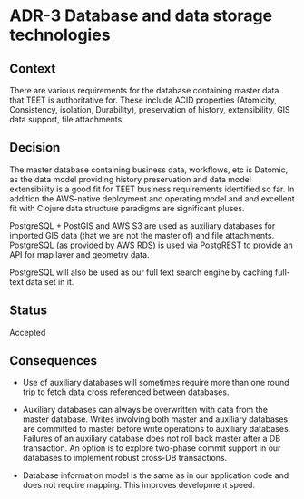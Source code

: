 # ADR-3 Database and data storage technologies

## Context

There are various requirements for the database containing master data
that TEET is authoritative for.  These include ACID properties
(Atomicity, Consistency, isolation, Durability), preservation of
history, extensibility, GIS data support, file attachments.

## Decision

The master database containing business data, workflows, etc is
Datomic, as the data model providing history preservation and data
model extensibility is a good fit for TEET business requirements
identified so far. In addition the AWS-native deployment and operating
model and and excellent fit with Clojure data structure paradigms are
significant pluses.

PostgreSQL + PostGIS and AWS S3 are used as auxiliary databases for
imported GIS data (that we are not the master of) and file
attachments.  PostgreSQL (as provided by AWS RDS) is used via
PostgREST to provide an API for map layer and geometry data.

PostgreSQL will also be used as our full text search engine by caching
full-text data set in it.

## Status

Accepted

## Consequences

 - Use of auxiliary databases will sometimes require more than one
   round trip to fetch data cross referenced between databases.

 - Auxiliary databases can always be overwritten with data from the
   master database. Writes involving both master and auxiliary
   databases are committed to master before write operations to
   auxiliary databases. Failures of an auxiliary database does not
   roll back master after a DB transaction. An option is to explore
   two-phase commit support in our databases to implement robust
   cross-DB transactions.

 - Database information model is the same as in our application code
   and does not require mapping. This improves development speed.
